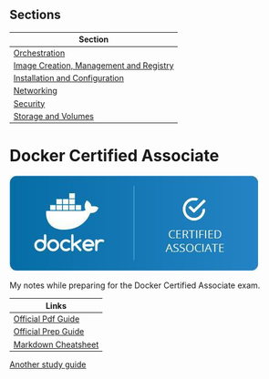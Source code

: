 ## Sections

| Section | 
| --- |
| [Orchestration](/Orchestration/ReadMe.md) |
| [Image Creation, Management and Registry](/Image-Management-Registry/ReadMe.md) |
| [Installation and Configuration](/Installation-Configuration/ReadMe.md) |
| [Networking](/Networking/ReadMe.md) |
| [Security](/Security/ReadMe.md) |
| [Storage and Volumes](/Storage-Volumes/ReadMe.md) |


# Docker Certified Associate

![Docker Certified Associate](/Images/docker-certified-associate.jpg)


My notes while preparing for the Docker Certified Associate exam.

 Links     |
 ------ |
  [Official Pdf Guide](/dca-study-guide-v1.0.1.pdf) |
  [Official Prep Guide](https://github.com/DevOps-Academy-Org/dca-prep-guide) |
  [Markdown Cheatsheet](https://github.com/adam-p/markdown-here/wiki/Markdown-Cheatsheet) |
  [Another study guide](https://github.com/suryaval/docker-certified-associate)
